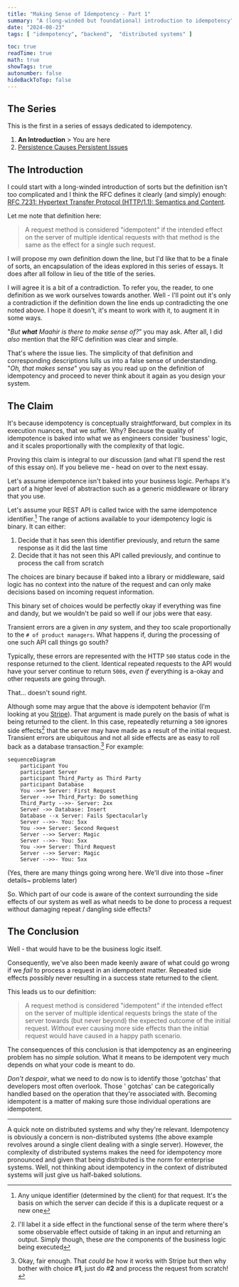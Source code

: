 ```yaml
---
title: "Making Sense of Idempotency - Part 1"
summary: "A (long-winded but foundational) introduction to idempotency"
date: "2024-08-23"
tags: [ "idempotency", "backend",  "distributed systems" ]

toc: true
readTime: true
math: true
showTags: true
autonumber: false
hideBackToTop: false
---
```


## The Series

This is the first in a series of essays dedicated to idempotency.

1. **An Introduction** > You are here
2. [Persistence Causes Persistent Issues](../two)

## The Introduction

I could start with a long-winded introduction of sorts but the definition isn't too complicated and I think the RFC
defines it clearly (and simply)
enough: [RFC 7231: Hypertext Transfer Protocol (HTTP/1.1): Semantics and Content](https://www.rfc-editor.org/rfc/rfc7231#section-4.2.2).

Let me note that definition here:

> A request method is considered "idempotent" if the intended effect on the server of multiple identical requests with
> that method is the same as the effect for a single such request.

I will propose my own definition down the line, but I'd like that to be a finale of sorts, an encapsulation of the ideas
explored in this series of essays. It does after all follow in lieu of the title of the series.

I will agree it is a bit of a contradiction. To refer you, the reader, to one definition as we work ourselves towards
another. Well - I'll point out it's only a contradiction if the definition down the line ends up contradicting the one
noted above. I hope it doesn't, it's meant to work with it, to augment it in some ways.

"*But **what** Maahir is there to make sense of?*" you may ask. After all, I did *also* mention that the RFC definition
was clear and simple.

That's where the issue lies. The simplicity of that definition and corresponding descriptions lulls us into a false
sense of understanding. "*Oh, that makes sense*" you say as you read up on the definition of idempotency and proceed to
never think about it again as you design your system.

## The Claim

It's because idempotency is conceptually straightforward, but complex in its execution nuances, that we suffer. Why?
Because the quality of idempotence is baked into what we as engineers consider 'business' logic, and it scales
proportionally with the complexity of that logic.

Proving this claim is integral to our discussion (and what I'll spend the rest of this essay on). If you believe me -
head on over to the next essay.

Let's assume idempotence isn't baked into your business logic. Perhaps it's part of a higher level of abstraction such
as a generic middleware or library that you use.

Let's assume your REST API is called twice with the same idempotence identifier.[^1] The range of actions available to
your idempotency logic is binary. It can either:

1. Decide that it has seen this identifier previously, and return the same response as it did the last time
2. Decide that it has not seen this API called previously, and continue to process the call from scratch

The choices are binary because if baked into a library or middleware, said logic has no context into the nature of the
request and can only make decisions based on incoming request information.

This binary set of choices would be perfectly okay if everything was fine and dandy, but we wouldn't be paid so well if
our jobs were that easy.

Transient errors are a given in *any* system, and they too scale proportionally to the
`# of product managers`. What happens if, during the processing of one such API call things go south?

Typically, these errors are represented with the HTTP `500` status code in the response returned to the client.
Identical repeated requests to the API would have your server continue to return `500`s, *even if* everything is a-okay
and other requests are going through.

That... doesn't sound right.

Although some may argue that the above *is* idempotent behavior (I'm looking at
you [Stripe](https://docs.stripe.com/api/idempotent_requests)). That argument is made purely on the basis of what
is being returned to the client. In this case, repeatedly returning a `500` ignores side effects[^2] that the server may
have made as a result of the initial request. Transient errors are ubiquitous and not all side effects are as easy to
roll back as a database transaction.[^3] For example:

```mermaid
sequenceDiagram
    participant You
    participant Server
    participant Third_Party as Third Party
    participant Database
    You ->>+ Server: First Request
    Server ->>+ Third_Party: Do something
    Third_Party -->>- Server: 2xx
    Server ->> Database: Insert
    Database --x Server: Fails Spectacularly
    Server -->>- You: 5xx
    You ->>+ Server: Second Request
    Server -->> Server: Magic
    Server -->>- You: 5xx
    You ->>+ Server: Third Request
    Server -->> Server: Magic
    Server -->>- You: 5xx
```

(Yes, there are many things going wrong here. We'll dive into those ~finer details~ problems later)

So. Which part of our code is aware of the context surrounding the side effects of our system as well as what needs to
be done to process a request without damaging repeat / dangling side effects?

## The Conclusion

Well - that would have to be the business logic itself.

Consequently, we've also been made keenly aware of what could go wrong if we _fail_ to process a request in an
idempotent matter. Repeated side effects possibly never resulting in a success state returned to the client.

This leads us to our definition:

> A request method is considered "idempotent" if the intended effect on the server of multiple identical requests brings
> the state of the server towards (but never beyond) the expected outcome of the initial request. _Without_ ever
> causing more side effects than the initial request would have caused in a happy path scenario.

The consequences of this conclusion is that idempotency as an engineering problem has no _simple_ solution. What it
means to be idempotent very much depends on what your code is meant to do.

_Don't despair_, what we need to do now is to identify those 'gotchas' that developers most often overlook. Those '
gotchas' can be categorically handled based on the operation that they're associated with. Becoming idempotent is a
matter of making sure those individual operations are idempotent.

---

A quick note on distributed systems and why they're relevant. Idempotency is obviously a concern is non-distributed
systems (the above example revolves around a single client dealing with a single server). However, the complexity of
distributed systems makes the need for idempotency more pronounced and given that being distributed is the norm for
enterprise systems. Well, not thinking about idempotency in the context of distributed systems will just give us
half-baked solutions.

[^1]: Any unique identifier (determined by the client) for that request. It's the basis on which the server can decide
if this is a duplicate request or a new one
[^2]: I'll label it a side effect in the functional sense of the term where there's some observable effect outside of
taking in an input and returning an output. Simply though, these _are_ the components of the business logic being
executed
[^3]: Okay, fair enough. That *could be* how it works with Stripe but then why bother with choice #**1**, just do #**2**
and process the request from scratch!
